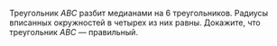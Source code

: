 Треугольник $ABC$ разбит медианами на 6 треугольников. Радиусы 
 вписанных окружностей в четырех из них равны. Докажите, что треугольник $ABC$ — правильный.
